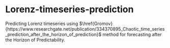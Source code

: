 # Lorenz-timeseries-prediction

Predicting Lorenz timeseries using $\href{Gromov}{https://www.researchgate.net/publication/334370895_Chaotic_time_series_prediction_after_the_horizon_of_prediction}$ method for forecasting after the Horizon of Predictability.
